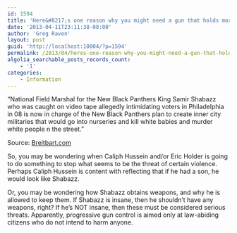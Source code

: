 ```yaml
---
id: 1594
title: 'Here&#8217;s one reason why you might need a gun that holds more than ten rounds'
date: '2013-04-11T23:11:38-08:00'
author: 'Greg Raven'
layout: post
guid: 'http://localhost:10004/?p=1594'
permalink: /2013/04/heres-one-reason-why-you-might-need-a-gun-that-holds-more-than-ten-rounds/
algolia_searchable_posts_records_count:
    - '1'
categories:
    - Information
---
```


“National Field Marshal for the New Black Panthers King Samir Shabazz who was caught on video tape allegedly intimidating voters in Philadelphia in 08 is now in charge of the New Black Panthers plan to create inner city militaries that would go into nurseries and kill white babies and murder white people n the street.”  
  
Source: [Breitbart.com](http://www.breitbart.com/Breitbart-TV/2012/08/14/New-Black-Panthers-To-Create-Inner-City-Military-To-Go-Into-Their-Houses-Skin-White-People-Alive)

So, you may be wondering when Caliph Hussein and/or Eric Holder is going to do something to stop what seems to be the threat of certain violence. Perhaps Caliph Hussein is content with reflecting that if he had a son, he would look like Shabazz.

Or, you may be wondering how Shabazz obtains weapons, and why he is allowed to keep them. If Shabazz is insane, then he shouldn’t have any weapons, right? If he’s NOT insane, then these must be considered serious threats. Apparently, progressive gun control is aimed only at law-abiding citizens who do not intend to harm anyone.